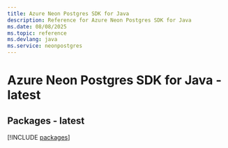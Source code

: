 ```yaml
---
title: Azure Neon Postgres SDK for Java
description: Reference for Azure Neon Postgres SDK for Java
ms.date: 08/08/2025
ms.topic: reference
ms.devlang: java
ms.service: neonpostgres
---
```

# Azure Neon Postgres SDK for Java - latest
## Packages - latest
[!INCLUDE [packages](neon-postgres-index.md)]